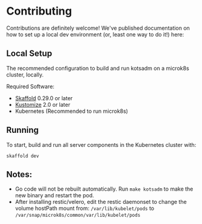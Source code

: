 # Contributing

Contributions are definitely welcome! We've published documentation on how to set up a local dev environment (or, least one way to do it!) here:

## Local Setup

The recommended configuration to build and run kotsadm on a microk8s cluster, locally.

Required Software:
- [Skaffold](https://skaffold.dev) 0.29.0 or later
- [Kustomize](https://kustomize.io) 2.0 or later
- Kubernetes (Recommended to run microk8s)

## Running

To start, build and run all server components in the Kubernetes cluster with:

```
skaffold dev
```

## Notes:
- Go code will not be rebuilt automatically.  Run `make kotsadm` to make the new binary and restart the pod.
- After installing restic/velero, edit the restic daemonset to change the volume hostPath mount from:
      `/var/lib/kubelet/pods` to `/var/snap/microk8s/common/var/lib/kubelet/pods`

